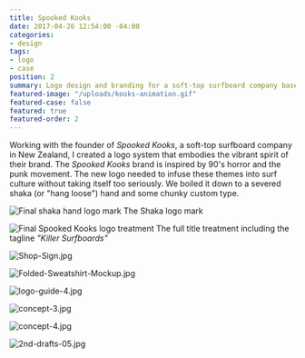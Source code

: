 ```yaml
---
title: Spooked Kooks
date: 2017-04-26 12:54:00 -04:00
categories:
- design
tags:
- logo
- case
position: 2
summary: Logo design and branding for a soft-top surfboard company based in New Zealand.
featured-image: "/uploads/kooks-animation.gif"
featured-case: false
featured: true
featured-order: 2
---
```


Working with the founder of _Spooked Kooks_, a soft-top surfboard company in New Zealand, I created a logo system that embodies the vibrant spirit of their brand. The _Spooked Kooks_ brand is inspired by 90's horror and the punk movement. The new logo needed to infuse these themes into surf culture without taking itself too seriously. We boiled it down to a severed shaka (or "hang loose") hand and some chunky custom type. 

![Final shaka hand logo mark](/uploads/Spooked-Kooks-Rev_shaka.jpg)
The Shaka logo mark

![Final Spooked Kooks logo treatment](/uploads/Spooked-Kooks.jpg)
The full title treatment including the tagline _"Killer Surfboards"_

![Shop-Sign.jpg](/uploads/Shop-Sign.jpg)

![Folded-Sweatshirt-Mockup.jpg](/uploads/Folded-Sweatshirt-Mockup.jpg)

![logo-guide-4.jpg](/uploads/logo-guide-4.jpg)

![concept-3.jpg](/uploads/concept-3.jpg)

![concept-4.jpg](/uploads/concept-4.jpg)

![2nd-drafts-05.jpg](/uploads/2nd-drafts-05.jpg)

